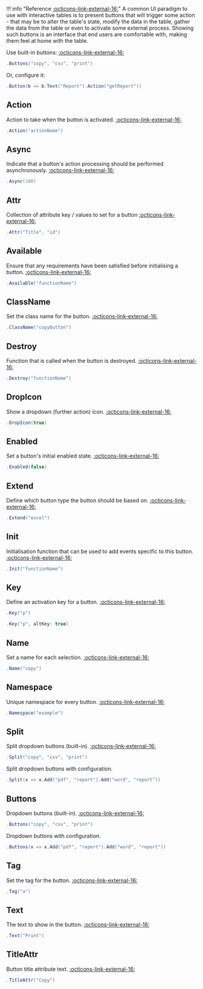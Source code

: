 !!! info "Reference [:octicons-link-external-16:](https://datatables.net/extensions/buttons/)"
	A common UI paradigm to use with interactive tables is to present buttons that will trigger some action - that may be to alter the table's state, 
	modify the data in the table, gather the data from the table or even to activate some external process. 
	Showing such buttons is an interface that end users are comfortable with, making them feel at home with the table.

Use built-in buttons:
[:octicons-link-external-16:](https://datatables.net/reference/option/buttons.buttons)
```csharp
.Buttons("copy", "csv", "print")
```
Or, configure it:
```csharp
.Button(b => b.Text("Report").Action("getReport"))
```

## Action
Action to take when the button is activated.
[:octicons-link-external-16:](https://datatables.net/reference/option/buttons.buttons.action)
```csharp
.Action("actionName")
```

## Async
Indicate that a button's action processing should be performed asynchronously.
[:octicons-link-external-16:](https://datatables.net/reference/option/buttons.buttons.async)
```csharp
.Async(100)
```

## Attr
Collection of attribute key / values to set for a button
[:octicons-link-external-16:](https://datatables.net/reference/option/buttons.buttons.attr)
```csharp
.Attr("Title", "id")
```

## Available
Ensure that any requirements have been satisfied before initialising a button.
[:octicons-link-external-16:](https://datatables.net/reference/option/buttons.buttons.available)
```csharp
.Available("functionName")
```

## ClassName
Set the class name for the button.
[:octicons-link-external-16:](https://datatables.net/reference/option/buttons.buttons.className)
```csharp
.ClassName("copyButton")
```

## Destroy
Function that is called when the button is destroyed.
[:octicons-link-external-16:](https://datatables.net/reference/option/buttons.buttons.destroy)
```csharp
.Destroy("functionName")
```

## DropIcon
Show a dropdown (further action) icon.
[:octicons-link-external-16:](https://datatables.net/reference/option/buttons.buttons.dropIcon)
```csharp
.DropIcon(true)
```

## Enabled
Set a button's initial enabled state.
[:octicons-link-external-16:](https://datatables.net/reference/option/buttons.buttons.enabled)
```csharp
.Enabled(false)
```

## Extend
Define which button type the button should be based on.
[:octicons-link-external-16:](https://datatables.net/reference/option/buttons.buttons.extend)
```csharp
.Extend("excel")
```

## Init
Initialisation function that can be used to add events specific to this button.
[:octicons-link-external-16:](https://datatables.net/reference/option/buttons.buttons.init)
```csharp
.Init("functionName")
```

## Key
Define an activation key for a button.
[:octicons-link-external-16:](https://datatables.net/reference/option/buttons.buttons.key)
```csharp
.Key("p")
```
```csharp
.Key("p", altKey: true)
```

## Name
Set a name for each selection.
[:octicons-link-external-16:](https://datatables.net/reference/option/buttons.buttons.name)
```csharp
.Name("copy")
```

## Namespace
Unique namespace for every button.
[:octicons-link-external-16:](https://datatables.net/reference/option/buttons.buttons.namespace)
```csharp
.Namespace("example")
```

## Split
Split dropdown buttons (built-in).
[:octicons-link-external-16:](https://datatables.net/reference/option/buttons.buttons.split)
```csharp
.Split("copy", "csv", "print")
```

Split dropdown buttons with configuration.
```csharp
.Split(x => x.Add("pdf", "report").Add("word", "report"))
```

## Buttons
Dropdown buttons (built-in).
[:octicons-link-external-16:](https://datatables.net/reference/option/buttons.buttons.split)
```csharp
.Buttons("copy", "csv", "print")
```
Dropdown buttons with configuration.
```csharp
.Buttons(x => x.Add("pdf", "report").Add("word", "report"))
```

## Tag
Set the tag for the button.
[:octicons-link-external-16:](https://datatables.net/reference/option/buttons.buttons.tag)
```csharp
.Tag("a")
```

## Text
The text to show in the button.
[:octicons-link-external-16:](https://datatables.net/reference/option/buttons.buttons.text)
```csharp
.Text("Print")
```

## TitleAttr
Button title attribute text.
[:octicons-link-external-16:](https://datatables.net/reference/option/buttons.buttons.titleAttr)
```csharp
.TitleAttr("Copy")
```

